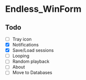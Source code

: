 # Endless_WinForm

## Todo
* [ ] Tray icon
* [x] Notifications
* [x] Save/Load sessions
* [ ] Looping
* [ ] Random playback
* [ ] About
* [ ] Move to Databases
